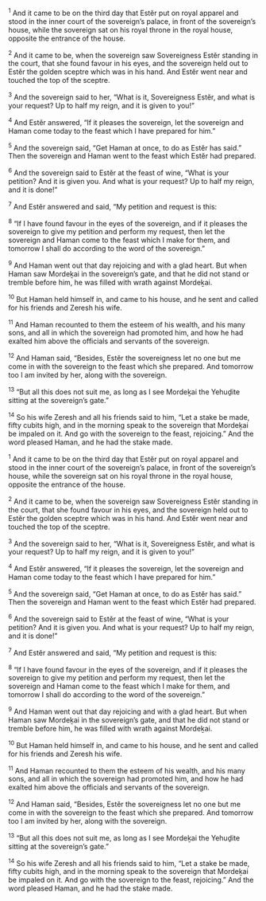 <sup>1</sup> And it came to be on the third day that Estĕr put on royal apparel and stood in the inner court of the sovereign’s palace, in front of the sovereign’s house, while the sovereign sat on his royal throne in the royal house, opposite the entrance of the house.

<sup>2</sup> And it came to be, when the sovereign saw Sovereigness Estĕr standing in the court, that she found favour in his eyes, and the sovereign held out to Estĕr the golden sceptre which was in his hand. And Estĕr went near and touched the top of the sceptre.

<sup>3</sup> And the sovereign said to her, “What is it, Sovereigness Estĕr, and what is your request? Up to half my reign, and it is given to you!”

<sup>4</sup> And Estĕr answered, “If it pleases the sovereign, let the sovereign and Haman come today to the feast which I have prepared for him.”

<sup>5</sup> And the sovereign said, “Get Haman at once, to do as Estĕr has said.” Then the sovereign and Haman went to the feast which Estĕr had prepared.

<sup>6</sup> And the sovereign said to Estĕr at the feast of wine, “What is your petition? And it is given you. And what is your request? Up to half my reign, and it is done!”

<sup>7</sup> And Estĕr answered and said, “My petition and request is this:

<sup>8</sup> “If I have found favour in the eyes of the sovereign, and if it pleases the sovereign to give my petition and perform my request, then let the sovereign and Haman come to the feast which I make for them, and tomorrow I shall do according to the word of the sovereign.”

<sup>9</sup> And Haman went out that day rejoicing and with a glad heart. But when Haman saw Mordeḵai in the sovereign’s gate, and that he did not stand or tremble before him, he was filled with wrath against Mordeḵai.

<sup>10</sup> But Haman held himself in, and came to his house, and he sent and called for his friends and Zeresh his wife.

<sup>11</sup> And Haman recounted to them the esteem of his wealth, and his many sons, and all in which the sovereign had promoted him, and how he had exalted him above the officials and servants of the sovereign.

<sup>12</sup> And Haman said, “Besides, Estĕr the sovereigness let no one but me come in with the sovereign to the feast which she prepared. And tomorrow too I am invited by her, along with the sovereign.

<sup>13</sup> “But all this does not suit me, as long as I see Mordeḵai the Yehuḏite sitting at the sovereign’s gate.”

<sup>14</sup> So his wife Zeresh and all his friends said to him, “Let a stake be made, fifty cubits high, and in the morning speak to the sovereign that Mordeḵai be impaled on it. And go with the sovereign to the feast, rejoicing.” And the word pleased Haman, and he had the stake made.

<sup>1</sup> And it came to be on the third day that Estĕr put on royal apparel and stood in the inner court of the sovereign’s palace, in front of the sovereign’s house, while the sovereign sat on his royal throne in the royal house, opposite the entrance of the house.

<sup>2</sup> And it came to be, when the sovereign saw Sovereigness Estĕr standing in the court, that she found favour in his eyes, and the sovereign held out to Estĕr the golden sceptre which was in his hand. And Estĕr went near and touched the top of the sceptre.

<sup>3</sup> And the sovereign said to her, “What is it, Sovereigness Estĕr, and what is your request? Up to half my reign, and it is given to you!”

<sup>4</sup> And Estĕr answered, “If it pleases the sovereign, let the sovereign and Haman come today to the feast which I have prepared for him.”

<sup>5</sup> And the sovereign said, “Get Haman at once, to do as Estĕr has said.” Then the sovereign and Haman went to the feast which Estĕr had prepared.

<sup>6</sup> And the sovereign said to Estĕr at the feast of wine, “What is your petition? And it is given you. And what is your request? Up to half my reign, and it is done!”

<sup>7</sup> And Estĕr answered and said, “My petition and request is this:

<sup>8</sup> “If I have found favour in the eyes of the sovereign, and if it pleases the sovereign to give my petition and perform my request, then let the sovereign and Haman come to the feast which I make for them, and tomorrow I shall do according to the word of the sovereign.”

<sup>9</sup> And Haman went out that day rejoicing and with a glad heart. But when Haman saw Mordeḵai in the sovereign’s gate, and that he did not stand or tremble before him, he was filled with wrath against Mordeḵai.

<sup>10</sup> But Haman held himself in, and came to his house, and he sent and called for his friends and Zeresh his wife.

<sup>11</sup> And Haman recounted to them the esteem of his wealth, and his many sons, and all in which the sovereign had promoted him, and how he had exalted him above the officials and servants of the sovereign.

<sup>12</sup> And Haman said, “Besides, Estĕr the sovereigness let no one but me come in with the sovereign to the feast which she prepared. And tomorrow too I am invited by her, along with the sovereign.

<sup>13</sup> “But all this does not suit me, as long as I see Mordeḵai the Yehuḏite sitting at the sovereign’s gate.”

<sup>14</sup> So his wife Zeresh and all his friends said to him, “Let a stake be made, fifty cubits high, and in the morning speak to the sovereign that Mordeḵai be impaled on it. And go with the sovereign to the feast, rejoicing.” And the word pleased Haman, and he had the stake made.


